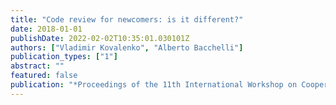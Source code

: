 ```yaml
---
title: "Code review for newcomers: is it different?"
date: 2018-01-01
publishDate: 2022-02-02T10:35:01.030101Z
authors: ["Vladimir Kovalenko", "Alberto Bacchelli"]
publication_types: ["1"]
abstract: ""
featured: false
publication: "*Proceedings of the 11th International Workshop on Cooperative and Human Aspects of Software Engineering*"
---
```



